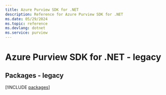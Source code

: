 ```yaml
---
title: Azure Purview SDK for .NET
description: Reference for Azure Purview SDK for .NET
ms.date: 05/29/2024
ms.topic: reference
ms.devlang: dotnet
ms.service: purview
---
```

# Azure Purview SDK for .NET - legacy
## Packages - legacy
[!INCLUDE [packages](purview-index.md)]